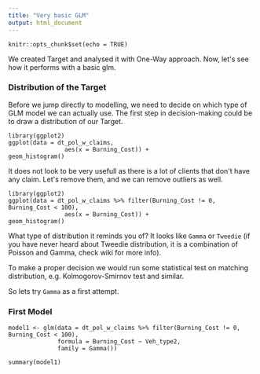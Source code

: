 ```yaml
---
title: "Very basic GLM"
output: html_document
---
```


```{r setup, include=FALSE}
knitr::opts_chunk$set(echo = TRUE)
```

We created Target and analysed it with One-Way approach. Now, let's see how it performs with a basic glm.

### Distribution of the Target
Before we jump directly to modelling, we need to decide on which type of GLM model we can actually use.
The first step in decision-making could be to draw a distribution of our Target.

```{r}
library(ggplot2)
ggplot(data = dt_pol_w_claims,
                aes(x = Burning_Cost)) +
geom_histogram()
```
It does not look to be very usefull as there is a lot of clients that don't have any claim. Let's remove them, and we can remove outliers as well.

```{r}
library(ggplot2)
ggplot(data = dt_pol_w_claims %>% filter(Burning_Cost != 0, Burning_Cost < 100),
                aes(x = Burning_Cost)) +
geom_histogram()
```

What type of distribution it reminds you of? It looks like `Gamma` or `Tweedie` (if you have never heard about Tweedie distribution, it is a combination of Poisson and Gamma, check wiki for more info). 

To make a proper decision we would run some statistical test on matching distribution, e.g. Kolmogorov-Smirnov test and similar.


So lets try `Gamma` as a first attempt.
### First Model
```{r}
model1 <- glm(data = dt_pol_w_claims %>% filter(Burning_Cost != 0, Burning_Cost < 100),
              formula = Burning_Cost ~ Veh_type2,
              family = Gamma())
```

```{r}
summary(model1)
```

